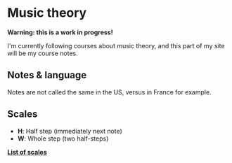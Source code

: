 <Back name="Experiments" link="../../" />

# Music theory

**Warning: this is a work in progress!**

I'm currently following courses about music theory, and this part of my site will be my course notes.

## Notes & language

Notes are not called the same in the US, versus in France for example.

<PianoKeys
    caption="US keys notation"
    />
<PianoKeys
    solfegeNotation="true"
    caption="FR keys notation"
    />

## Scales

- **H**: Half step (immediately next note)
- **W**: Whole step (two half-steps)

**[List of scales](./scales.html)**
